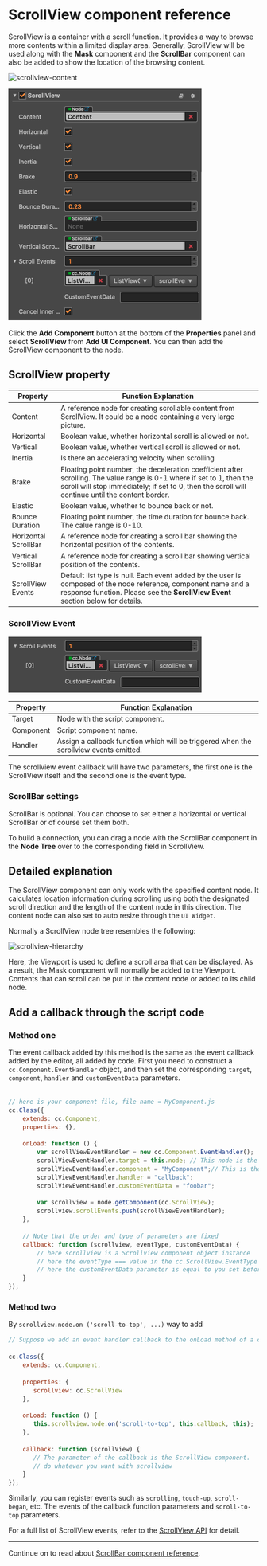 # ScrollView component reference

ScrollView is a container with a scroll function. It provides a way to browse more contents within a limited display area. Generally, ScrollView will be used along with the **Mask** component and the **ScrollBar** component can also be added to show the location of the browsing content.

![scrollview-content](./scrollview/scrollview-content.png)

![scrollview-inspector](./scrollview/scrollview-inspector.png)

Click the **Add Component** button at the bottom of the **Properties** panel and select **ScrollView** from **Add UI Component**. You can then add the ScrollView component to the node.

## ScrollView property

| Property |   Function Explanation
| -------------- | ----------- |
| Content| A reference node for creating scrollable content from ScrollView. It could be a node containing a very large picture.
| Horizontal | Boolean value, whether horizontal scroll is allowed or not.
| Vertical | Boolean value, whether vertical scroll is allowed or not.
| Inertia | Is there an accelerating velocity when scrolling
| Brake | Floating point number, the deceleration coefficient after scrolling. The value range is 0-1 where if set to 1, then the scroll will stop immediately; if set to 0, then the scroll will continue until the content border.
|Elastic | Boolean value, whether to bounce back or not.
|Bounce Duration | Floating point number, the time duration for bounce back. The calue range is 0-10.
|Horizontal ScrollBar| A reference node for creating a scroll bar showing the horizontal position of the contents.
|Vertical ScrollBar| A reference node for creating a scroll bar showing vertical position of the contents.
|ScrollView Events| Default list type is null. Each event added by the user is composed of the node reference, component name and a response function. Please see the **ScrollView Event** section below for details.

### ScrollView Event

![scrollview-event](./scrollview/scrollview-event.png)

| Property |   Function Explanation
| -------------- | ----------- |
|Target| Node with the script component.
|Component| Script component name.
|Handler| Assign a callback function which will be triggered when the scrollview events emitted.

The scrollview event callback will have two parameters, the first one is the ScrollView itself and the second one is the event type.

### ScrollBar settings

ScrollBar is optional. You can choose to set either a horizontal or vertical ScrollBar or of course set them both.

To build a connection, you can drag a node with the ScrollBar component in the **Node Tree** over to the corresponding field in ScrollView.

## Detailed explanation

The ScrollView component can only work with the specified content node. It calculates location information during scrolling using both the designated scroll direction and the length of the content node in this direction. The content node can also set to auto resize through the `UI Widget`.

Normally a ScrollView node tree resembles the following:

![scrollview-hierarchy](./scrollview/scrollview-hierarchy.png)

Here, the Viewport is used to define a scroll area that can be displayed. As a result, the Mask component will normally be added to the Viewport. Contents that can scroll can be put in the content node or added to its child node.

## Add a callback through the script code

### Method one

The event callback added by this method is the same as the event callback added by the editor, all added by code. First you need to construct a `cc.Component.EventHandler` object, and then set the corresponding `target`, `component`, `handler` and `customEventData` parameters.

```js

// here is your component file, file name = MyComponent.js
cc.Class({
    extends: cc.Component,
    properties: {},

    onLoad: function () {
        var scrollViewEventHandler = new cc.Component.EventHandler();
        scrollViewEventHandler.target = this.node; // This node is the node to which your event handler code component belongs
        scrollViewEventHandler.component = "MyComponent";// This is the code file name
        scrollViewEventHandler.handler = "callback";
        scrollViewEventHandler.customEventData = "foobar";

        var scrollview = node.getComponent(cc.ScrollView);
        scrollview.scrollEvents.push(scrollViewEventHandler);
    },

	// Note that the order and type of parameters are fixed
    callback: function (scrollview, eventType, customEventData) {
        // here scrollview is a Scrollview component object instance
        // here the eventType === value in the cc.ScrollView.EventType enum
        // here the customEventData parameter is equal to you set before the "foobar"
    }
});
```

### Method two

By `scrollview.node.on ('scroll-to-top', ...)` way to add

```js
// Suppose we add an event handler callback to the onLoad method of a component and handle the event in the callback function:

cc.Class({
    extends: cc.Component,

    properties: {
       scrollview: cc.ScrollView
    },

    onLoad: function () {
       this.scrollview.node.on('scroll-to-top', this.callback, this);
    },

    callback: function (scrollView) {
       // The parameter of the callback is the ScrollView component.
       // do whatever you want with scrollview
    }
});
```

Similarly, you can register events such as `scrolling`, `touch-up`, `scroll-began`, etc. The events of the callback function parameters and `scroll-to-top` parameters.

For a full list of ScrollView events, refer to the [ScrollView API](../../../api/en/classes/ScrollView.html) for detail.

---

Continue on to read about [ScrollBar component reference](scrollbar.md).
